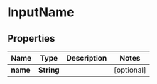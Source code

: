 

# InputName


## Properties

Name | Type | Description | Notes
------------ | ------------- | ------------- | -------------
**name** | **String** |  |  [optional]



